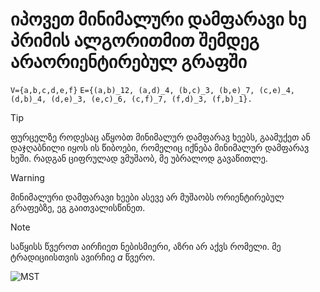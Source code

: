 # იპოვეთ მინიმალური დამფარავი ხე პრიმის ალგორითმით შემდეგ არაორიენტირებულ გრაფში
```V={a,b,c,d,e,f}```
```E={(a,b)_12, (a,d)_4, (b,c)_3, (b,e)_7, (c,e)_4, (d,b)_4, (d,e)_3, (e,c)_6, (c,f)_7, (f,d)_3, (f,b)_1}.```

>[!TIP]
>ფურცელზე როდესაც აწყობთ მინიმალურ დამფარავ ხეებს, გაამუქეთ ან დაჯღაბნილი იყოს ის წიბოები, რომელიც იქნება მინიმალურ დამფარავ ხეში. რადგან ციფრულად ვმუშაობ, მე უბრალოდ გავაწითლე.

>[!WARNING]
>მინიმალური დამფარავი ხეები ასევე არ მუშაობს ორიენტირებულ გრაფებზე, ეგ გაითვალისწინეთ.

>[!NOTE]
>საწყისს წვეროთ აირჩიეთ ნებისმიერი, აზრი არ აქვს რომელი. მე ტრადიციისთვის ავირჩიე $a$ წვერო.

![MST](https://raw.githubusercontent.com/Nikoloz-code/algoritmebis_ageba/refs/heads/main/finals/3rd%20Variant/MST-Via-Prim.png)

